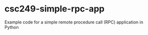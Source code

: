 # csc249-simple-rpc-app
Example code for a simple remote procedure call (RPC) application in Python
